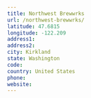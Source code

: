 ```yaml
---
title: Northwest Brewwrks
url: /northwest-brewwrks/
latitude: 47.6815
longitude: -122.209
address1: 
address2: 
city: Kirkland
state: Washington
code: 
country: United States
phone: 
website: 
---
```


